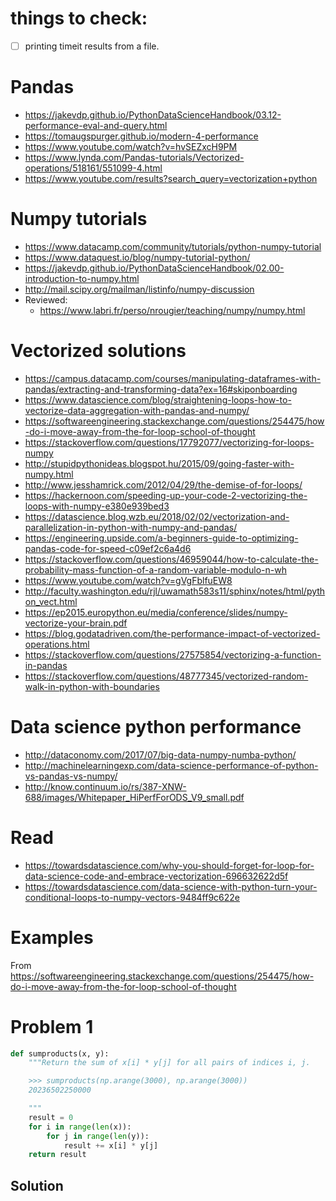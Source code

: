 # things to check:
- [ ] printing timeit results from a file.

# Pandas
* https://jakevdp.github.io/PythonDataScienceHandbook/03.12-performance-eval-and-query.html
* https://tomaugspurger.github.io/modern-4-performance
* https://www.youtube.com/watch?v=hvSEZxcH9PM
* https://www.lynda.com/Pandas-tutorials/Vectorized-operations/518161/551099-4.html
* https://www.youtube.com/results?search_query=vectorization+python

# Numpy tutorials
* https://www.datacamp.com/community/tutorials/python-numpy-tutorial
* https://www.dataquest.io/blog/numpy-tutorial-python/
* https://jakevdp.github.io/PythonDataScienceHandbook/02.00-introduction-to-numpy.html
* http://mail.scipy.org/mailman/listinfo/numpy-discussion
* Reviewed:
  * https://www.labri.fr/perso/nrougier/teaching/numpy/numpy.html

# Vectorized solutions
* https://campus.datacamp.com/courses/manipulating-dataframes-with-pandas/extracting-and-transforming-data?ex=16#skiponboarding
* https://www.datascience.com/blog/straightening-loops-how-to-vectorize-data-aggregation-with-pandas-and-numpy/
* https://softwareengineering.stackexchange.com/questions/254475/how-do-i-move-away-from-the-for-loop-school-of-thought
* https://stackoverflow.com/questions/17792077/vectorizing-for-loops-numpy
* http://stupidpythonideas.blogspot.hu/2015/09/going-faster-with-numpy.html
* http://www.jesshamrick.com/2012/04/29/the-demise-of-for-loops/
* https://hackernoon.com/speeding-up-your-code-2-vectorizing-the-loops-with-numpy-e380e939bed3
* https://datascience.blog.wzb.eu/2018/02/02/vectorization-and-parallelization-in-python-with-numpy-and-pandas/
* https://engineering.upside.com/a-beginners-guide-to-optimizing-pandas-code-for-speed-c09ef2c6a4d6
* https://stackoverflow.com/questions/46959044/how-to-calculate-the-probability-mass-function-of-a-random-variable-modulo-n-wh
* https://www.youtube.com/watch?v=gVgFblfuEW8
* http://faculty.washington.edu/rjl/uwamath583s11/sphinx/notes/html/python_vect.html
* https://ep2015.europython.eu/media/conference/slides/numpy-vectorize-your-brain.pdf
* https://blog.godatadriven.com/the-performance-impact-of-vectorized-operations.html
* https://stackoverflow.com/questions/27575854/vectorizing-a-function-in-pandas
* https://stackoverflow.com/questions/48777345/vectorized-random-walk-in-python-with-boundaries

# Data science python performance
* http://dataconomy.com/2017/07/big-data-numpy-numba-python/
* http://machinelearningexp.com/data-science-performance-of-python-vs-pandas-vs-numpy/
* http://know.continuum.io/rs/387-XNW-688/images/Whitepaper_HiPerfForODS_V9_small.pdf

# Read
* https://towardsdatascience.com/why-you-should-forget-for-loop-for-data-science-code-and-embrace-vectorization-696632622d5f
* https://towardsdatascience.com/data-science-with-python-turn-your-conditional-loops-to-numpy-vectors-9484ff9c622e

# Examples
From https://softwareengineering.stackexchange.com/questions/254475/how-do-i-move-away-from-the-for-loop-school-of-thought

# Problem 1
```py
def sumproducts(x, y):
    """Return the sum of x[i] * y[j] for all pairs of indices i, j.

    >>> sumproducts(np.arange(3000), np.arange(3000))
    20236502250000

    """
    result = 0
    for i in range(len(x)):
        for j in range(len(y)):
            result += x[i] * y[j]
    return result
```

## Solution
```py

```
